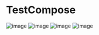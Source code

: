 # TestCompose
![image](https://user-images.githubusercontent.com/36443483/180297985-1d53bd18-0309-42d8-a84b-414b62855ffd.png)
![image](https://user-images.githubusercontent.com/36443483/180298040-ca0bd310-eacb-4f62-89ef-39356ce28577.png)
![image](https://user-images.githubusercontent.com/36443483/180298124-f70aa6d5-b2a2-49de-813c-88c476f5d224.png)
![image](https://user-images.githubusercontent.com/36443483/180298197-1856a7df-34f7-4eb2-94c1-44b1b744ba81.png)
